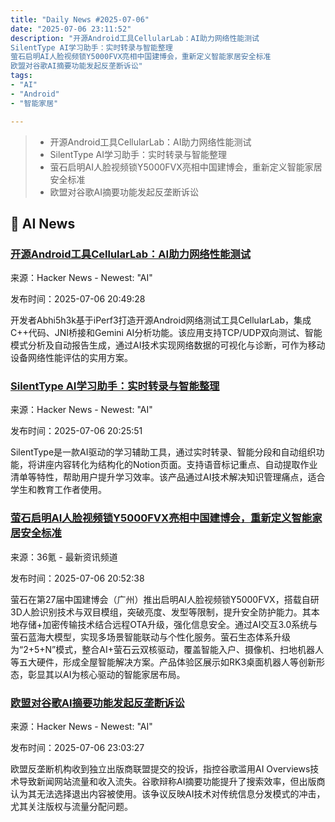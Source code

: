 ```yaml
---
title: "Daily News #2025-07-06"
date: "2025-07-06 23:11:52"
description: "开源Android工具CellularLab：AI助力网络性能测试
SilentType AI学习助手：实时转录与智能整理
萤石启明AI人脸视频锁Y5000FVX亮相中国建博会，重新定义智能家居安全标准
欧盟对谷歌AI摘要功能发起反垄断诉讼"
tags: 
- "AI"
- "Android"
- "智能家居"

---
```


> - 开源Android工具CellularLab：AI助力网络性能测试
> - SilentType AI学习助手：实时转录与智能整理
> - 萤石启明AI人脸视频锁Y5000FVX亮相中国建博会，重新定义智能家居安全标准
> - 欧盟对谷歌AI摘要功能发起反垄断诉讼

## 🤖 AI News

### [开源Android工具CellularLab：AI助力网络性能测试](https://news.ycombinator.com/item?id=44480362)

来源：Hacker News - Newest: "AI"

发布时间：2025-07-06 20:49:28

开发者Abhi5h3k基于iPerf3打造开源Android网络测试工具CellularLab，集成C++代码、JNI桥接和Gemini AI分析功能。该应用支持TCP/UDP双向测试、智能模式分析及自动报告生成，通过AI技术实现网络数据的可视化与诊断，可作为移动设备网络性能评估的实用方案。

### [SilentType AI学习助手：实时转录与智能整理](https://silenttype.litgrades.com/)

来源：Hacker News - Newest: "AI"

发布时间：2025-07-06 20:25:51

SilentType是一款AI驱动的学习辅助工具，通过实时转录、智能分段和自动组织功能，将讲座内容转化为结构化的Notion页面。支持语音标记重点、自动提取作业清单等特性，帮助用户提升学习效率。该产品通过AI技术解决知识管理痛点，适合学生和教育工作者使用。

### [萤石启明AI人脸视频锁Y5000FVX亮相中国建博会，重新定义智能家居安全标准](https://www.36kr.com/p/3367471596996357)

来源：36氪 - 最新资讯频道

发布时间：2025-07-06 20:52:38

萤石在第27届中国建博会（广州）推出启明AI人脸视频锁Y5000FVX，搭载自研3D人脸识别技术与双目模组，突破亮度、发型等限制，提升安全防护能力。其本地存储+加密传输技术结合远程OTA升级，强化信息安全。通过AI交互3.0系统与萤石蓝海大模型，实现多场景智能联动与个性化服务。萤石生态体系升级为“2+5+N”模式，整合AI+萤石云双核驱动，覆盖智能入户、摄像机、扫地机器人等五大硬件，形成全屋智能解决方案。产品体验区展示如RK3桌面机器人等创新形态，彰显其以AI为核心驱动的智能家居布局。

### [欧盟对谷歌AI摘要功能发起反垄断诉讼](https://techcrunch.com/2025/07/05/google-faces-eu-antitrust-complaint-over-ai-overviews/)

来源：Hacker News - Newest: "AI"

发布时间：2025-07-06 23:03:27

欧盟反垄断机构收到独立出版商联盟提交的投诉，指控谷歌滥用AI Overviews技术导致新闻网站流量和收入流失。谷歌辩称AI摘要功能提升了搜索效率，但出版商认为其无法选择退出内容被使用。该争议反映AI技术对传统信息分发模式的冲击，尤其关注版权与流量分配问题。
